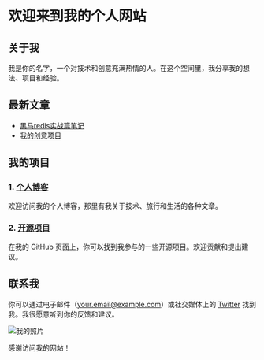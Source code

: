 # 欢迎来到我的个人网站

## 关于我

我是你的名字，一个对技术和创意充满热情的人。在这个空间里，我分享我的想法、项目和经验。

## 最新文章

- [黑马redis实战篇笔记](2024/1/17.html)
- [我的创意项目](blog/my-creative-projects.md)

## 我的项目

### 1. [个人博客](https://www.yourblog.com)

欢迎访问我的个人博客，那里有我关于技术、旅行和生活的各种文章。

### 2. [开源项目](https://github.com/yourusername)

在我的 GitHub 页面上，你可以找到我参与的一些开源项目。欢迎贡献和提出建议。

## 联系我

你可以通过电子邮件（your.email@example.com）或社交媒体上的 [Twitter](https://twitter.com/yourtwitter) 找到我。我很愿意听到你的反馈和建议。

![我的照片](images/profile-picture.jpg)

感谢访问我的网站！

